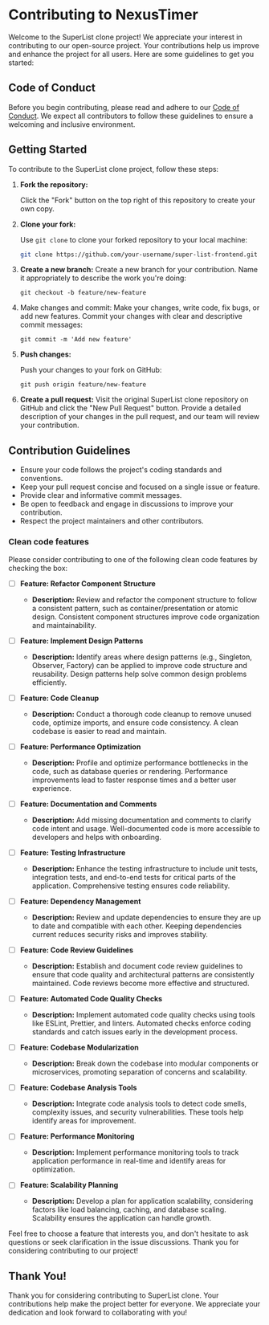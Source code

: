 # Contributing to NexusTimer

Welcome to the SuperList clone project! We appreciate your interest in contributing to our open-source project. Your contributions help us improve and enhance the project for all users. Here are some guidelines to get you started:

## Code of Conduct

Before you begin contributing, please read and adhere to our [Code of Conduct](https://www.contributor-covenant.org/version/1/4/code-of-conduct/). We expect all contributors to follow these guidelines to ensure a welcoming and inclusive environment.

## Getting Started

To contribute to the SuperList clone project, follow these steps:

1. **Fork the repository:**

   Click the "Fork" button on the top right of this repository to create your own copy.

2. **Clone your fork:**

   Use `git clone` to clone your forked repository to your local machine:

   ```bash
   git clone https://github.com/your-username/super-list-frontend.git
   ```

3. **Create a new branch:**
   Create a new branch for your contribution. Name it appropriately to describe the work you're doing:

   `git checkout -b feature/new-feature`

4. Make changes and commit: Make your changes, write code, fix bugs, or add new features. Commit your changes with clear and descriptive commit messages:

   `git commit -m 'Add new feature'`

5. **Push changes:**

   Push your changes to your fork on GitHub:

   `git push origin feature/new-feature`

6. **Create a pull request:**
   Visit the original SuperList clone repository on GitHub and click the "New Pull Request" button. Provide a detailed description of your changes in the pull request, and our team will review your contribution.

## Contribution Guidelines

- Ensure your code follows the project's coding standards and conventions.
- Keep your pull request concise and focused on a single issue or feature.
- Provide clear and informative commit messages.
- Be open to feedback and engage in discussions to improve your contribution.
- Respect the project maintainers and other contributors.

### Clean code features

Please consider contributing to one of the following clean code features by checking the box:

- [ ] **Feature: Refactor Component Structure**

  - **Description:** Review and refactor the component structure to follow a consistent pattern, such as container/presentation or atomic design. Consistent component structures improve code organization and maintainability.

- [ ] **Feature: Implement Design Patterns**

  - **Description:** Identify areas where design patterns (e.g., Singleton, Observer, Factory) can be applied to improve code structure and reusability. Design patterns help solve common design problems efficiently.

- [ ] **Feature: Code Cleanup**

  - **Description:** Conduct a thorough code cleanup to remove unused code, optimize imports, and ensure code consistency. A clean codebase is easier to read and maintain.

- [ ] **Feature: Performance Optimization**

  - **Description:** Profile and optimize performance bottlenecks in the code, such as database queries or rendering. Performance improvements lead to faster response times and a better user experience.

- [ ] **Feature: Documentation and Comments**

  - **Description:** Add missing documentation and comments to clarify code intent and usage. Well-documented code is more accessible to developers and helps with onboarding.

- [ ] **Feature: Testing Infrastructure**

  - **Description:** Enhance the testing infrastructure to include unit tests, integration tests, and end-to-end tests for critical parts of the application. Comprehensive testing ensures code reliability.

- [ ] **Feature: Dependency Management**

  - **Description:** Review and update dependencies to ensure they are up to date and compatible with each other. Keeping dependencies current reduces security risks and improves stability.

- [ ] **Feature: Code Review Guidelines**

  - **Description:** Establish and document code review guidelines to ensure that code quality and architectural patterns are consistently maintained. Code reviews become more effective and structured.

- [ ] **Feature: Automated Code Quality Checks**

  - **Description:** Implement automated code quality checks using tools like ESLint, Prettier, and linters. Automated checks enforce coding standards and catch issues early in the development process.

- [ ] **Feature: Codebase Modularization**

  - **Description:** Break down the codebase into modular components or microservices, promoting separation of concerns and scalability.

- [ ] **Feature: Codebase Analysis Tools**

  - **Description:** Integrate code analysis tools to detect code smells, complexity issues, and security vulnerabilities. These tools help identify areas for improvement.

- [ ] **Feature: Performance Monitoring**

  - **Description:** Implement performance monitoring tools to track application performance in real-time and identify areas for optimization.

- [ ] **Feature: Scalability Planning**

  - **Description:** Develop a plan for application scalability, considering factors like load balancing, caching, and database scaling. Scalability ensures the application can handle growth.

Feel free to choose a feature that interests you, and don't hesitate to ask questions or seek clarification in the issue discussions. Thank you for considering contributing to our project!

## Thank You!

Thank you for considering contributing to SuperList clone. Your contributions help make the project better for everyone. We appreciate your dedication and look forward to collaborating with you!
